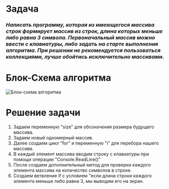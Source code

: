 # Задача 
 ### *Написать программу, которая из имеющегося массива строк формирует массив из строк, длина которых меньше либо равна 3 символа. Первоначальный массив можно ввести с клавиатуры, либо задать на старте выполнения алгоритма. При решении не рекомендуется пользоваться коллекциями, лучше обойтись исключительно массивами.*   
 # Блок-Схема алгоритма
![Блок-схема алгоритма](/picture/block-shema.jpg)   
# Решение задачи
1. Задаем переменную "size" для обозначения размера будущего массива.
2. Задаем новый одномерный массив.
3. Далее создаем цикл "for" и переменную "i" для перебора нашего массива.
4. В каждый элемент массива вводим строку с клавиатуры при помощи операции "Console.ReadLine()"
5. После создаем дополнительный метод для проверки каждого элемента массива на количество символов в строке.
6. Создаем ветвление if с условием "если длина строки каждого элемента меньше либо равна 3, мы выводим его на экран.